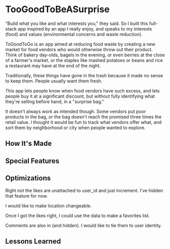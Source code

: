 # TooGoodToBeASurprise
"Build what you like and what interests you," they said. So I built this full-stack app inspired by an app I really enjoy, and speaks to my interests (food) and values (environmental concerns and waste reduction).

ToGoodToGo is an app aimed at reducing food waste by creating a new market for food vendors who would otherwise throw out their product. Think of bakery day-olds, bagels in the evening, or even berries at the close of a farmer's market, or the staples like mashed potatoes or beans and rice a restaurant may have at the end of the night. 

Traditionally, these things have gone in the trash because it made no sense to keep them. People usually want them fresh. 

This app lets people know when food vendors have such excess, and lets people buy it at a significant discount, but without fully identifying what they're selling before hand, in a "surprise bag."

It doesn't always work as intended though. Some vendors put poor products in the bag, or the bag doesn't reach the promised three times the retail value. I thought it would be fun to track what vendors offer what, and sort them by neighborhood or city when people wanted to explore.



## How It's Made

## Special Features

## Optimizations

Right not the likes are unattached to user_id and just increment. I've hidden that feature for now.

I would like to make location changeable.

Once I got the likes right, I could use the data to make a favorites list.

Comments are also in (and hidden). I would like to tie them to user identity.

## Lessons Learned

